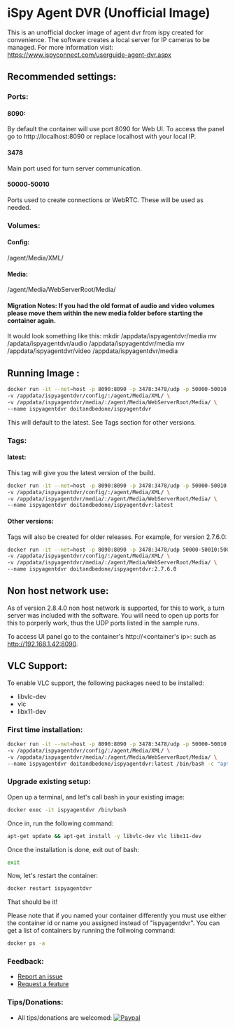 # iSpy Agent DVR (Unofficial Image)
This is an unofficial docker image of agent dvr from ispy created for convenience. The software creates a local server for IP cameras to be managed. For more information visit:
https://www.ispyconnect.com/userguide-agent-dvr.aspx

## Recommended settings:
### Ports:
#### 8090: 
By default the container will use port 8090 for Web UI. To access the panel go to http://localhost:8090 or replace localhost with your local IP.

#### 3478
Main port used for turn server communication.

#### 50000-50010
Ports used to create connections or WebRTC. These will be used as needed.

### Volumes:
#### Config: 
/agent/Media/XML/
#### Media: 
/agent/Media/WebServerRoot/Media/

#### Migration Notes: If you had the old format of audio and video volumes please move them within the new media folder before starting the container again.
It would look something like this:
mkdir /appdata/ispyagentdvr/media
mv /apdata/ispyagentdvr/audio /appdata/ispyagentdvr/media
mv /appdata/ispyagentdvr/video /appdata/ispyagentdvr/media

## Running Image :
```bash
docker run -it --net=host -p 8090:8090 -p 3478:3478/udp -p 50000-50010:50000-50010/udp \
-v /appdata/ispyagentdvr/config/:/agent/Media/XML/ \
-v /appdata/ispyagentdvr/media/:/agent/Media/WebServerRoot/Media/ \
--name ispyagentdvr doitandbedone/ispyagentdvr
```
This will default to the latest. See Tags section for other versions.

### Tags:
#### latest:
This tag will give you the latest version of the build.
```bash
docker run -it --net=host -p 8090:8090 -p 3478:3478/udp -p 50000-50010:50000-50010/udp \
-v /appdata/ispyagentdvr/config/:/agent/Media/XML/ \
-v /appdata/ispyagentdvr/media/:/agent/Media/WebServerRoot/Media/ \
--name ispyagentdvr doitandbedone/ispyagentdvr:latest
```

#### Other versions:
Tags will also be created for older releases.
For example, for version 2.7.6.0:
```bash
docker run -it --net=host -p 8090:8090 -p 3478:3478/udp 50000-50010:50000-50010/udp \
-v /appdata/ispyagentdvr/config/:/agent/Media/XML/ \
-v /appdata/ispyagentdvr/media/:/agent/Media/WebServerRoot/Media/ \
--name ispyagentdvr doitandbedone/ispyagentdvr:2.7.6.0
```

## Non host network use:
As of version 2.8.4.0 non host network is supported, for this to work, a turn server was included with the software. You will need to open up ports for this to porperly work, thus the UDP ports listed in the sample runs. 

To access UI panel go to the container's http://<container's ip>:<port> such as http://192.168.1.42:8090.
  
## VLC Support:
To enable VLC support, the following packages need to be installed:
- libvlc-dev
- vlc
- libx11-dev

### First time installation:
```bash
docker run -it --net=host -p 8090:8090 -p 3478:3478/udp -p 50000-50010:50000-50010/udp \
-v /appdata/ispyagentdvr/config/:/agent/Media/XML/ \
-v /appdata/ispyagentdvr/media/:/agent/Media/WebServerRoot/Media/ \
--name ispyagentdvr doitandbedone/ispyagentdvr:latest /bin/bash -c "apt-get install -y libvlc-dev vlc libx11-dev && dotnet /agent/Agent.dll"
```

### Upgrade existing setup:
Open up a terminal, and let's call bash in your existing image:
```bash
docker exec -it ispyagentdvr /bin/bash
```
Once in, run the following command:
```bash
apt-get update && apt-get install -y libvlc-dev vlc libx11-dev
```
Once the installation is done, exit out of bash:
```bash
exit
```
Now, let's restart the container:
```bash
docker restart ispyagentdvr
```
That should be it!

Please note that if you named your container differently you must use either the container id or name you assigned instead of "ispyagentdvr". You can get a list of containers by running the follwoing command:
```bash
docker ps -a
```

### Feedback:
- [Report an issue](https://github.com/doitandbedone/ispyagentdvr-docker/issues/new?assignees=&labels=bug&template=bug_report.md)
- [Request a feature](https://github.com/doitandbedone/ispyagentdvr-docker/issues/new?assignees=&labels=enhancement&template=feature_request.md)

### Tips/Donations:
- All tips/donations are welcomed: [![Paypal](https://www.paypalobjects.com/en_US/i/btn/btn_donateCC_LG.gif)](https://www.paypal.com/cgi-bin/webscr?cmd=_donations&business=ADN2P5FBEBMZ4&item_name=All+tips%2Fcontributions+are+welcomed+and+will+fuel+development%21&currency_code=USD)
 

